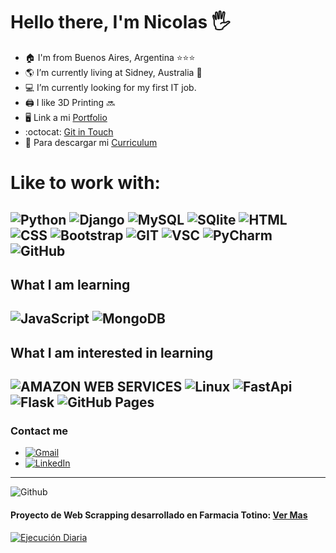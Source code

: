 # Hello there, I'm Nicolas  :raised_hand_with_fingers_splayed:

* :house: I'm from Buenos Aires, Argentina  ⭐⭐⭐
* :earth_americas: I’m currently living at Sidney, Australia  :bridge_at_night:
* :computer: I’m currently looking for my first IT job.
* :printer: I like 3D Printing :soon:
* :desktop_computer: Link a mi [Portfolio](https://nicolas0715.github.io/portfolio/)
* :octocat: [Git in Touch](https://github.com/nicolas0715/nicolas0715/issues/new)
* :open_book: Para descargar mi [Curriculum]([https://drive.google.com/drive/folders/1BqaCW_f_4eFJ_46tdoBtXpLpjLeb8lGM](https://drive.google.com/file/d/1ixrCDXQENpNRdQuf3KP7IUagb3QX7Udl/view?usp=drive_link))

<h1>Like to work with:</h1>

![Python](https://img.shields.io/badge/Python-FFD43B?style=for-the-badge&logo=python&logoColor=blue)
![Django](https://img.shields.io/badge/Django-092E20?style=for-the-badge&logo=django&logoColor=green)
![MySQL](https://img.shields.io/badge/MySQL-005C84?style=for-the-badge&logo=mysql&logoColor=white)
![SQlite](https://img.shields.io/badge/SQLite-07405E?style=for-the-badge&logo=sqlite&logoColor=white)
![HTML](https://img.shields.io/badge/HTML5-E34F26?style=for-the-badge&logo=html5&logoColor=white)
![CSS](https://img.shields.io/badge/CSS3-1572B6?style=for-the-badge&logo=css3&logoColor=white)
![Bootstrap](https://img.shields.io/badge/Bootstrap-563D7C?style=for-the-badge&logo=bootstrap&logoColor=white)
![GIT](https://img.shields.io/badge/GIT-E44C30?style=for-the-badge&logo=git&logoColor=white)
![VSC](https://img.shields.io/badge/Visual_Studio_Code-0078D4?style=for-the-badge&logo=visual%20studio%20code&logoColor=white)
![PyCharm](https://img.shields.io/badge/PyCharm-000000.svg?&style=for-the-badge&logo=PyCharm&logoColor=white)
![GitHub](https://img.shields.io/badge/GitHub-100000?style=for-the-badge&logo=github&logoColor=white)
---
## What I am learning  

![JavaScript](https://img.shields.io/badge/JavaScript-323330?style=for-the-badge&logo=javascript&logoColor=F7DF1E)
![MongoDB](https://img.shields.io/badge/MongoDB-4EA94B?style=for-the-badge&logo=mongodb&logoColor=white)
---
## What I am interested in learning  

![AMAZON WEB SERVICES](https://img.shields.io/badge/Amazon_AWS-FF9900?style=for-the-badge&logo=amazonaws&logoColor=white)
![Linux](https://img.shields.io/badge/Linux-FCC624?style=for-the-badge&logo=linux&logoColor=black)
![FastApi](https://img.shields.io/badge/fastapi-109989?style=for-the-badge&logo=FASTAPI&logoColor=white)
![Flask](https://img.shields.io/badge/Flask-000000?style=for-the-badge&logo=flask&logoColor=white)
![GitHub Pages](https://img.shields.io/badge/GitHub%20Pages-222222?style=for-the-badge&logo=GitHub%20Pages&logoColor=white)
---
### Contact me  

* [![Gmail](https://img.shields.io/badge/Gmail-D14836?style=for-the-badge&logo=gmail&logoColor=white)](oteronicolas3@gmail.com)
* [![LinkedIn](https://img.shields.io/badge/LinkedIn-0077B5?style=for-the-badge&logo=linkedin&logoColor=white)](https://www.linkedin.com/in/nicolas-otero-2907b5149/)
---

![Github](https://img.shields.io/badge/-Github-181717?style=for-the-badge&logo=Github&logoColor=white)

#### Proyecto de Web Scrapping desarrollado en Farmacia Totino: [Ver Mas](https://github.com/nicolas0715/WebScrapping1)
[![Ejecución Diaria](https://github.com/nicolas0715/WebScrapping1/actions/workflows/main.yml/badge.svg)](https://github.com/nicolas0715/WebScrapping1/actions/workflows/main.yml)

